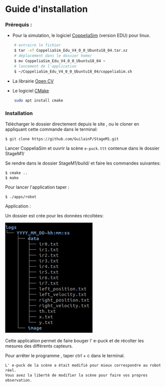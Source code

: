 # Guide d'installation

### Prérequis :

* Pour la simulation, le logiciel [CoppeliaSim](https://www.coppeliarobotics.com/downloads)  (version EDU) pour linux.
```sh
    # extraire le fichier
    $ tar -xf CoppeliaSim_Edu_V4_0_0_Ubuntu18_04.tar.xz
    # déplacement dans le dossier home/
    $ mv CoppeliaSim_Edu_V4_0_0_Ubuntu18_04 ~
    # lancement de l'application
    $ ~/CoppeliaSim_Edu_V4_0_0_Ubuntu18_04/coppeliaSim.sh
```

* La librairie [Open CV](https://www.learnopencv.com/install-opencv-4-on-ubuntu-18-04/)

* Le logiciel [CMake](https://cmake.org/)
```sh
    sudo apt install cmake
```

### Installation

Télécharger le dossier directement depuis le site , ou le cloner en appliquant cette commande dans le terminal:

    $ git clone https://github.com/GuilainP/StageM1.git

Lancer CoppeliaSim et ouvrir la scène `e-puck.ttt` contenue dans le dossier StageM1/ 

Se rendre dans le dossier StageM1/build/ et faire les commandes suivantes:

    $ cmake ..
    $ make

Pour lancer l'application taper :

    $ ./apps/robot


Application : 

Un dossier est crée pour les données récoltées:

![](logs_tree.png)

Cette application permet de faire bouger l' e-puck et de récolter les mesures des différents capteurs.

Pour arrêter le programme , taper ctrl + c dans le terminal.

    L' e-puck de la scène a était modifié pour mieux correspondre au robot réel.
    Vous avez la liberté de modifier la scène pour faire vos propres observation.




